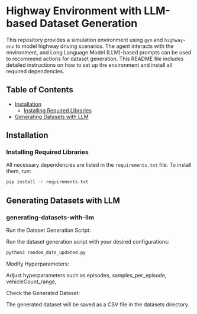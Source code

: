 # Highway Environment with LLM-based Dataset Generation

This repository provides a simulation environment using `gym` and `highway-env` to model highway driving scenarios. The agent interacts with the environment, and Long Language Model (LLM)-based prompts can be used to recommend actions for dataset generation. This README file includes detailed instructions on how to set up the environment and install all required dependencies.

## Table of Contents
- [Installation](#installation)
  - [Installing Required Libraries](#installing-required-libraries)
- [Generating Datasets with LLM](#generating-datasets-with-llm)

## Installation

### Installing Required Libraries

All necessary dependencies are listed in the `requirements.txt` file. To install them, run:

```bash
pip install -r requirements.txt
```

## Generating Datasets with LLM

### generating-datasets-with-llm

Run the Dataset Generation Script:

Run the dataset generation script with your desired configurations:

```bash
python3 random_data_updated.py 
```
Modify Hyperparameters:

Adjust hyperparameters such as episodes, samples_per_episode, vehicleCount_range,

Check the Generated Dataset:

The generated dataset will be saved as a CSV file in the datasets directory. 
